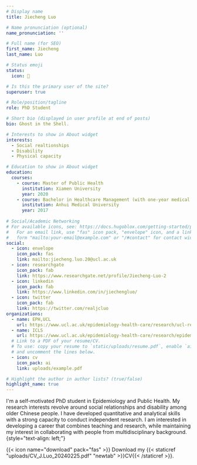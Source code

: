 ```yaml
---
# Display name
title: Jiecheng Luo

# Name pronunciation (optional)
name_pronunciation: ''

# Full name (for SEO)
first_name: Jiecheng
last_name: Luo

# Status emoji
status:
  icon: 📝

# Is this the primary user of the site?
superuser: true

# Role/position/tagline
role: PhD Student

# Short bio (displayed in user profile at end of posts)
bio: Ghost in the Shell.

# Interests to show in About widget
interests:
  - Social realtionships
  - Disability
  - Physical capacity

# Education to show in About widget
education:
  courses:
    - course: Master of Public Health
      institution: Xiamen University
      year: 2020
    - course: Bachelor in Healthcare Management (with one-year medical training)
      institution: Anhui Medical University
      year: 2017
      
# Social/Academic Networking
# For available icons, see: https://docs.hugoblox.com/getting-started/page-builder/#icons
#   For an email link, use "fas" icon pack, "envelope" icon, and a link in the
#   form "mailto:your-email@example.com" or "/#contact" for contact widget.
social:
  - icon: envelope
    icon_pack: fas
    link: mailto:jiecheng.luo.20@ucl.ac.uk
  - icon: researchgate
    icon_pack: fab
    link: https://www.researchgate.net/profile/Jiecheng-Luo-2
  - icon: linkedin
    icon_pack: fab
    link: https://www.linkedin.com/in/jiechengluo/
  - icon: twitter
    icon_pack: fab
    link: https://twitter.com/realjcluo
organizations:
  - name: EPH,UCL
    url: https://www.ucl.ac.uk/epidemiology-health-care/research/ucl-research-department-epidemiology-public-health
  - name: ICLS
    url: https://www.ucl.ac.uk/epidemiology-health-care/research/epidemiology-public-health/research/international-centre-for-lifecourse-studies
  # Link to a PDF of your resume/CV.
  # To use: copy your resume to `static/uploads/resume.pdf`, enable `ai` icons in `params.yaml`,
  # and uncomment the lines below.
  - icon: cv
    icon_pack: ai
    link: uploads/example.pdf

# Highlight the author in author lists? (true/false)
highlight_name: true
---
```


I'm a self-motivated PhD student in Epidemiology and Public Health. My research interests revolve around social relationships and disability among older Chinese people. I have developed quantitative and analytical skills with a strong capacity to conduct independent research. I am interested in developing a career that combines teaching and research, while maintaining my interest in collaborating with people from multidisciplinary background.
{style="text-align: left;"}

{{< icon name="download" pack="fas" >}} Download my {{< staticref "uploads/CV_J.Luo_20240225.pdf" "newtab" >}}CV{{< /staticref >}}.